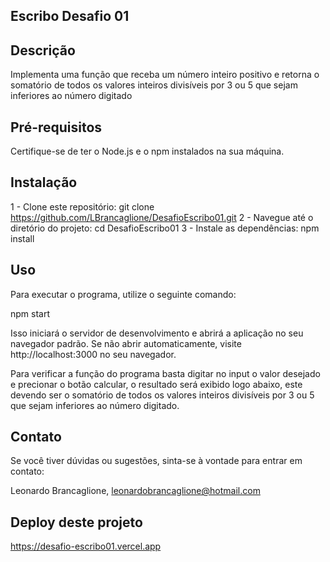 ## Escribo Desafio 01
## Descrição
Implementa uma função que receba um número inteiro positivo e retorna o somatório de todos os valores inteiros divisíveis por 3 ou 5 que sejam inferiores ao número digitado

## Pré-requisitos
Certifique-se de ter o Node.js e o npm instalados na sua máquina.

## Instalação
1 - Clone este repositório: git clone https://github.com/LBrancaglione/DesafioEscribo01.git
2 - Navegue até o diretório do projeto: cd DesafioEscribo01
3 - Instale as dependências: npm install

## Uso
Para executar o programa, utilize o seguinte comando:

npm start

Isso iniciará o servidor de desenvolvimento e abrirá a aplicação no seu navegador padrão. Se não abrir automaticamente, visite http://localhost:3000 no seu navegador.

Para verificar a função do programa basta digitar no input o valor desejado e precionar o botão calcular, o resultado será exibido logo abaixo, este devendo ser o somatório de todos os valores inteiros divisíveis por 3 ou 5 que sejam inferiores ao número digitado.

## Contato
Se você tiver dúvidas ou sugestões, sinta-se à vontade para entrar em contato:

Leonardo Brancaglione, leonardobrancaglione@hotmail.com

## Deploy deste projeto

https://desafio-escribo01.vercel.app
